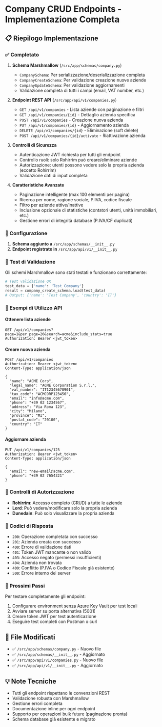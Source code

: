 # Company CRUD Endpoints - Implementazione Completa

## 📋 Riepilogo Implementazione

### ✅ Completato

1. **Schema Marshmallow** (`/src/app/schemas/company.py`)
   - `CompanySchema`: Per serializzazione/deserializzazione completa
   - `CompanyCreateSchema`: Per validazione creazione nuove aziende
   - `CompanyUpdateSchema`: Per validazione aggiornamenti
   - Validazione completa di tutti i campi (email, VAT number, etc.)

2. **Endpoint REST API** (`/src/app/api/v1/companies.py`)
   - `GET /api/v1/companies` - Lista aziende con paginazione e filtri
   - `GET /api/v1/companies/{id}` - Dettaglio azienda specifica
   - `POST /api/v1/companies` - Creazione nuova azienda
   - `PUT /api/v1/companies/{id}` - Aggiornamento azienda
   - `DELETE /api/v1/companies/{id}` - Eliminazione (soft delete)
   - `POST /api/v1/companies/{id}/activate` - Riattivazione azienda

3. **Controlli di Sicurezza**
   - Autenticazione JWT richiesta per tutti gli endpoint
   - Controllo ruoli: solo Rohirrim può creare/eliminare aziende
   - Autorizzazione: utenti possono vedere solo la propria azienda (eccetto Rohirrim)
   - Validazione dati di input completa

4. **Caratteristiche Avanzate**
   - Paginazione intelligente (max 100 elementi per pagina)
   - Ricerca per nome, ragione sociale, P.IVA, codice fiscale
   - Filtro per aziende attive/inattive
   - Inclusione opzionale di statistiche (contatori utenti, unità immobiliari, etc.)
   - Gestione errori di integrità database (P.IVA/CF duplicati)

### 🔧 Configurazione

1. **Schema aggiunto a** `/src/app/schemas/__init__.py`
2. **Endpoint registrato in** `/src/app/api/v1/__init__.py`

### 🧪 Test di Validazione

Gli schemi Marshmallow sono stati testati e funzionano correttamente:

```python
# Test validazione OK
test_data = {'name': 'Test Company'}
result = company_create_schema.load(test_data)
# Output: {'name': 'Test Company', 'country': 'IT'}
```

### 📡 Esempi di Utilizzo API

#### Ottenere lista aziende
```http
GET /api/v1/companies?page=1&per_page=20&search=acme&include_stats=true
Authorization: Bearer <jwt_token>
```

#### Creare nuova azienda
```http
POST /api/v1/companies
Authorization: Bearer <jwt_token>
Content-Type: application/json

{
  "name": "ACME Corp",
  "legal_name": "ACME Corporation S.r.l.",
  "vat_number": "IT12345678901",
  "tax_code": "ACMCORP123456",
  "email": "info@acme.com",
  "phone": "+39 02 1234567",
  "address": "Via Roma 123",
  "city": "Milano",
  "province": "MI",
  "postal_code": "20100",
  "country": "IT"
}
```

#### Aggiornare azienda
```http
PUT /api/v1/companies/123
Authorization: Bearer <jwt_token>
Content-Type: application/json

{
  "email": "new-email@acme.com",
  "phone": "+39 02 7654321"
}
```

### 🔐 Controlli di Autorizzazione

- **Rohirrim**: Accesso completo (CRUD) a tutte le aziende
- **Lord**: Può vedere/modificare solo la propria azienda
- **Dunedain**: Può solo visualizzare la propria azienda

### 🚦 Codici di Risposta

- `200`: Operazione completata con successo
- `201`: Azienda creata con successo
- `400`: Errore di validazione dati
- `401`: Token JWT mancante o non valido
- `403`: Accesso negato (permessi insufficienti)
- `404`: Azienda non trovata
- `409`: Conflitto (P.IVA o Codice Fiscale già esistente)
- `500`: Errore interno del server

### 🚀 Prossimi Passi

Per testare completamente gli endpoint:

1. Configurare environment senza Azure Key Vault per test locali
2. Avviare server su porta alternativa (5001)
3. Creare token JWT per test autenticazione
4. Eseguire test completi con Postman o curl

## 📁 File Modificati

- ✅ `/src/app/schemas/company.py` - Nuovo file
- ✅ `/src/app/schemas/__init__.py` - Aggiornato
- ✅ `/src/app/api/v1/companies.py` - Nuovo file  
- ✅ `/src/app/api/v1/__init__.py` - Aggiornato

## 💡 Note Tecniche

- Tutti gli endpoint rispettano le convenzioni REST
- Validazione robusta con Marshmallow
- Gestione errori completa
- Documentazione inline per ogni endpoint
- Supporto per operazioni bulk future (paginazione pronta)
- Schema database già esistente e migrato
